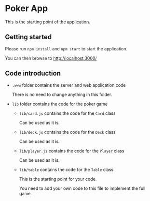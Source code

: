 # Poker App

This is the starting point of the application.

## Getting started

Please run `npm install` and `npm start` to start the application.

You can then browse to <http://localhost:3000/>

## Code introduction

- `.www` folder contains the server and web application code

    There is no need to change anything in this folder.

- `lib` folder contains the code for the poker game

  - `lib/card.js` contains the code for the `Card` class

      Can be used as it is.

  - `lib/deck.js` contains the code for the `Deck` class

      Can be used as it is.

  - `lib/player.js` contains the code for the `Player` class

      Can be used as it is.

  - `lib/table` contains the code for the `Table` class

      This is the starting point for your code.

      You need to add your own code to this file to implement the full game.
